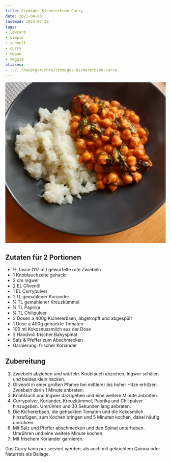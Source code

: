 ```yaml
---
title: Cremiges Kichererbsen Curry
date: 2021-04-03
lastmod: 2023-07-28
tags:
- lowcarb
- simple
- schnell
- curry
- vegan
- veggie
aliases:
- ../../hauptgerichte/cremiges-kichererbsen-curry
---
```


![](/img/Cremiges-Kichererbsen-Curry.webp)

## Zutaten für 2 Portionen
- ½  Tasse (117 ml) gewürfelte rote Zwiebeln
- 1                 Knoblauchzehe gehackt
- 2 cm              Ingwer
- 2 EL              Olivenöl
- 1 EL              Currypulver
- 1 TL              gemahlener Koriander
- ¼ TL              gemahlener Kreuzkümmel
- ¼ TL              Paprika
- ¼ TL              Chilipulver
- 2 Dosen a 400g    Kichererbsen, abgetropft und abgespült
- 1 Dose a 400g     gehackte Tomaten
- 100 ml            Kokosnussmilch aus der Dose
- 2 Handvoll frischer Babyspinat
- Salz & Pfeffer zum Abschmecken
- Garnierung: frischer Koriander

## Zubereitung
1. Zwiebeln abziehen und würfeln. Knoblauch abziehen, Ingwer schälen und beides klein hacken.
1. Olivenöl in einer großen Pfanne bei mittlerer bis hoher Hitze erhitzen. Zwiebeln darin 1 Minute anbraten.
1. Knoblauch und Ingwer dazugeben und eine weitere Minute anbraten.
1. Currypulver, Koriander, Kreuzkümmel, Paprika und Chilipulver hinzugeben. Umrühren und 30 Sekunden lang anbraten.
1. Die Kichererbsen, die gehackten Tomaten und die Kokosmilch hinzufügen, zum Kochen bringen und 5 Minuten kochen, dabei häufig umrühren.
1. Mit Salz und Pfeffer abschmecken und den Spinat unterheben. Umrühren und eine weitere Minute kochen.
1. Mit frischem Koriander garnieren.

Das Curry kann pur serviert werden, als auch mit gekochtem Quinoa oder Naturreis als Beilage.

